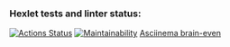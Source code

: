 ### Hexlet tests and linter status:
[![Actions Status](https://github.com/Gpex29/frontend-project-44/workflows/hexlet-check/badge.svg)](https://github.com/Gpex29/frontend-project-44/actions)
[![Maintainability](https://api.codeclimate.com/v1/badges/cc57dc0d1bfab26e4b1c/maintainability)](https://codeclimate.com/github/Gpex29/frontend-project-44/maintainability)
[Asciinema brain-even](https://asciinema.org/a/50JJI61diNYcuSMwyb2UGyd74)